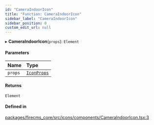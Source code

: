 ```yaml
---
id: "CameraIndoorIcon"
title: "Function: CameraIndoorIcon"
sidebar_label: "CameraIndoorIcon"
sidebar_position: 0
custom_edit_url: null
---
```


▸ **CameraIndoorIcon**(`props`): `Element`

#### Parameters

| Name | Type |
| :------ | :------ |
| `props` | [`IconProps`](../types/IconProps.md) |

#### Returns

`Element`

#### Defined in

[packages/firecms_core/src/icons/components/CameraIndoorIcon.tsx:3](https://github.com/FireCMSco/firecms/blob/d45f3739/packages/firecms_core/src/icons/components/CameraIndoorIcon.tsx#L3)
